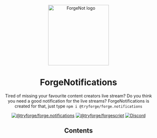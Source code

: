 <p align="center"><img src="https://i.ibb.co/fGy7ByWL/Untitled7-20250521012828.png" alt="ForgeNot logo" width="200" height="200"></p>
<h1 align="center">ForgeNotifications</h1>
<p align="center">Tired of missing your favourite content creators live stream? Do you think you need a good notification for the live streams? ForgeNotifications is created for that, just type <code>npm i @tryforge/forge.notifications</code></p>

<p align="center">
<a href="https://github.com/tryforge/ForgeNotifications/"><img src="https://img.shields.io/github/package-json/v/tryforge/ForgeNotifications/main?label=@tryforge/forge.notifications&color=5c16d4" alt="@tryforge/forge.notifications"></a>
<a href="https://github.com/tryforge/ForgeScript/"><img src="https://img.shields.io/github/package-json/v/tryforge/ForgeScript/main?label=@tryforge/forgescript&color=5c16d4" alt="@tryforge/forgescript"></a>
<a href="https://discord.gg/botdesigner"><img src="https://img.shields.io/discord/997899472610795580?logo=discord" alt="Discord"></a>
</p>
<h2 align="center">Contents</h2>
